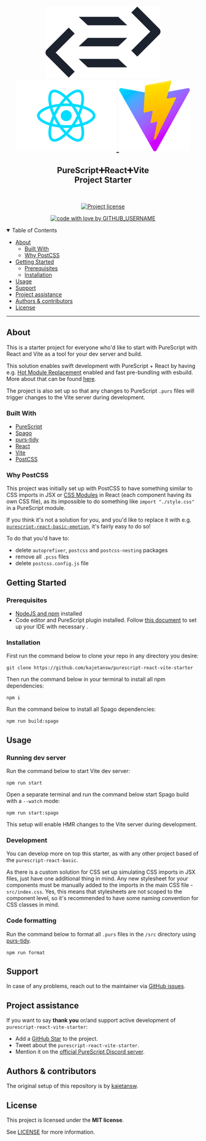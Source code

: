 <h1 align="center">
  <a href="https://github.com/kajetansw/purescript-react-vite-starter">
    <img src="docs/images/purescript-logo.png" alt="PureScript logo" height="185">
    <img src="docs/images/react-logo.png" alt="React logo" height="185">
    <img src="docs/images/vite-logo.png" alt="Vite logo" height="185">
  </a>
</h1>

<div align="center">
  <h2>PureScript➕React➕Vite <br>Project Starter</h2>
</div>

<div align="center">
<br />

[![Project license](https://img.shields.io/github/license/kajetansw/purescript-react-vite-starter.svg?style=flat-square)](LICENSE)

[![code with love by GITHUB_USERNAME](https://img.shields.io/badge/%3C%2F%3E%20with%20%E2%99%A5%20by-kajetansw-ff1414.svg?style=flat-square)](https://github.com/kajetansw)

</div>

<details open="open">
<summary>Table of Contents</summary>

- [About](#about)
  - [Built With](#built-with)
  - [Why PostCSS](#why-postcss)
- [Getting Started](#getting-started)
  - [Prerequisites](#prerequisites)
  - [Installation](#installation)
- [Usage](#usage)
- [Support](#support)
- [Project assistance](#project-assistance)
- [Authors & contributors](#authors--contributors)
- [License](#license)

</details>

---

## About

This is a starter project for everyone who'd like to start with PureScript with React and Vite as 
a tool for your dev server and build. 

This solution enables swift development with PureScript + React by having e.g. 
[Hot Module Replacement](https://vitejs.dev/guide/features.html#hot-module-replacement) enabled
and fast pre-bundling with esbuild. More about that can be found [here](https://vitejs.dev/guide/why.html).

The project is also set up so that any changes to PureScript `.purs` files will trigger changes
to the Vite server during development.


### Built With

- [PureScript](https://www.purescript.org/)
- [Spago](https://github.com/purescript/spago)
- [purs-tidy](https://github.com/purescript/spago)
- [React](https://reactjs.org/)
- [Vite](https://vitejs.dev/)
- [PostCSS](https://postcss.org/)

### Why PostCSS

This project was initially set up with PostCSS to have something similar to CSS imports in JSX or 
[CSS Modules](https://create-react-app.dev/docs/adding-a-css-modules-stylesheet/) 
in React (each component having its own CSS file), as its impossible to do something like `import "./style.css"`
in a PureScript module.

If you think it's not a solution for you, and you'd like to replace it with e.g. [`purescript-react-basic-emotion`](https://github.com/lumihq/purescript-react-basic-emotion),
it's fairly easy to do so!

To do that you'd have to:
- delete `autoprefixer`, `postcss` and `postcss-nesting` packages
- remove all `.pcss` files
- delete `postcss.config.js` file

## Getting Started

### Prerequisites

- [NodeJS and npm](https://nodejs.org/en/download/) installed
- Code editor and PureScript plugin installed. Follow [this document](https://discourse.purescript.org/t/recommended-tooling-for-purescript-in-2020/1615#editor-support-4)
to set up your IDE with necessary .

### Installation

First run the command below to clone your repo in any directory you desire:
```shell
git clone https://github.com/kajetansw/purescript-react-vite-starter
```

Then run the command below in your terminal to install all npm dependencies:
```shell
npm i
```

Run the command below to install all Spago dependencies:
```shell
npm run build:spago
```

## Usage

### Running dev server

Run the command below to start Vite dev server:
```shell
npm run start
```

Open a separate terminal and run the command below start Spago build with a `--watch` mode:
```shell
npm run start:spago
```

This setup will enable HMR changes to the Vite server during development.

### Development

You can develop more on top this starter, as with any other project based of the `purescript-react-basic`.

As there is a custom solution for CSS set up simulating CSS imports in JSX files, just have one
additional thing in mind. Any new stylesheet for your components must be manually added to the imports
in the main CSS file - `src/index.css`. Yes, this means that stylesheets are not scoped to the
component level, so it's recommended to have some naming convention for CSS classes in mind.


### Code formatting

Run the command below to format all `.purs` files in the `/src` directory using 
[purs-tidy](https://github.com/purescript/spago).
```shell
npm run format
```


## Support

In case of any problems, reach out to the maintainer via 
[GitHub issues](https://github.com/kajetansw/REPO_SLUG/issues/new).


## Project assistance

If you want to say **thank you** or/and support active development of `purescript-react-vite-starter`:

- Add a [GitHub Star](https://github.com/kajetansw/purescript-react-vite-starter) to the project.
- Tweet about the `purescript-react-vite-starter`.
- Mention it on the [official PureScript Discord server](https://purescript.org/chat).


## Authors & contributors

The original setup of this repository is by [kajetansw](https://github.com/kajetansw).


## License

This project is licensed under the **MIT license**.

See [LICENSE](LICENSE) for more information.

